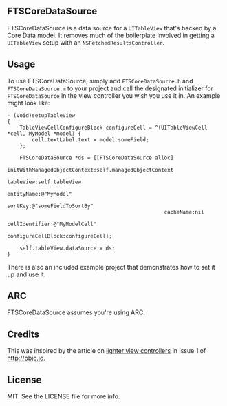 FTSCoreDataSource
--------

FTSCoreDataSource is a data source for a `UITableView` that's backed by a Core Data model.  It removes much of the boilerplate involved in getting a `UITableView` setup with an `NSFetchedResultsController`.

## Usage

To use FTSCoreDataSource, simply add `FTSCoreDataSource.h` and `FTSCoreDataSource.m` to your project and call the designated initializer for `FTSCoreDataSource` in the view controller you wish you use it in.  An example might look like:

```objc
- (void)setupTableView
{
    TableViewCellConfigureBlock configureCell = ^(UITableViewCell *cell, MyModel *model) {
        cell.textLabel.text = model.someField;
    };

    FTSCoreDataSource *ds = [[FTSCoreDataSource alloc]
                                initWithManagedObjectContext:self.managedObjectContext
                                                   tableView:self.tableView
                                                  entityName:@"MyModel"
                                                     sortKey:@"someFieldToSortBy"
                                                   cacheName:nil
                                              cellIdentifier:@"MyModelCell"
                                          configureCellBlock:configureCell];

    self.tableView.dataSource = ds;
}
```

There is also an included example project that demonstrates how to set it up and use it.

## ARC
FTSCoreDataSource assumes you're using ARC.

## Credits

This was inspired by the article on [lighter view controllers](http://www.objc.io/issue-1/lighter-view-controllers.html) in Issue 1 of http://objc.io.

## License

MIT. See the LICENSE file for more info.
